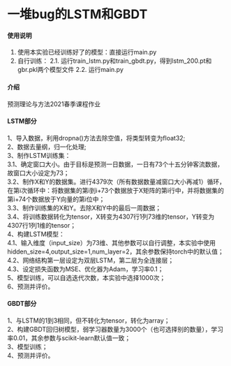 # 一堆bug的LSTM和GBDT

#### 使用说明

1. 使用本实验已经训练好了的模型：直接运行main.py
2. 自行训练：
2.1. 运行train_lstm.py和train_gbdt.py，得到lstm_200.pt和gbr.pkl两个模型文件
2.2. 运行main.py

#### 介绍

预测理论与方法2021春季课程作业

#### LSTM部分
1、导入数据，利用dropna()方法去除空值，将类型转变为float32;  
2、数据去量纲，归一化处理;  
3、制作LSTM训练集：  
    3.1、确定窗口大小。由于目标是预测一日数据，一日有73个十五分钟客流数据，故窗口大小设定为73；  
    3.2、制作X和Y的数据集。进行4379次（所有数据数量减窗口大小再减1）循环，在第i次循环中：将数据集的第i到i+73个数据放于X矩阵的第i行中，并将数据集的第i+74个数据放于Y向量的第i位中；  
    3.3、制作训练集的X和Y。去除X和Y中的最后一周数据；  
    3.4、将训练数据转化为tensor，X转变为4307行1列73维的tensor，Y转变为4307行1列1维的tensor；  
4、构建LSTM模型：  
    4.1、输入维度（input_size）为73维、其他参数可以自行调整，本实验中使用hidden_size=4,output_size=1,num_layer=2，其余参数保持torch中的默认值；  
    4.2、网络结构第一层设定为双层LSTM，第二层为全连接层；  
    4.3、设定损失函数为MSE、优化器为Adam，学习率0.1；  
5、模型训练，可以自选迭代次数，本实验中选择1000次；  
6、预测并评价。  

#### GBDT部分
1、与LSTM的1到3相同，但不转化为tensor，转化为array；  
2、构建GBDT回归树模型，弱学习器数量为3000个（也可选择别的数量），学习率0.01，其余参数与scikit-learn默认值一致；  
3、模型训练；  
4、预测并评价。  
